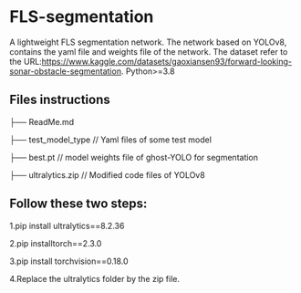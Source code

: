 # FLS-segmentation
A lightweight FLS segmentation network. The network based on YOLOv8, contains the yaml file and weights file of the network. The dataset refer to the URL:https://www.kaggle.com/datasets/gaoxiansen93/forward-looking-sonar-obstacle-segmentation. Python>=3.8

## Files instructions
├── ReadMe.md           
    
├── test_model_type    // Yaml files of some test model
    
├── best.pt    // model weights file of ghost-YOLO for segmentation

├── ultralytics.zip    // Modified code files of YOLOv8


## Follow these two steps:

1.pip install ultralytics==8.2.36

2.pip installtorch==2.3.0
  
3.pip install torchvision==0.18.0

4.Replace the ultralytics folder by the zip file.
